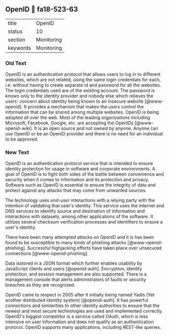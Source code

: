 ## OpenID :wave: fa18-523-63


|          |            |
| -------- | ---------- |
| title    | OpenID     | 
| status   | 10         |
| section  | Monitoring |
| keywords | Monitoring |

### Old Text

OpenID is an authentication protocol that allows users to log in to
different websites, which are not related, using the same login
credentials for each, i.e. without having to create separate id and
password for all the websites. The login credentials used are of the
existing account. The password is known only to the identity provider
and nobody else which relieves the users' concern about identity being
known to an insecure website [@www-openid]. It provides a mechanism that
makes the users control the information that can be shared among
multiple websites. OpenID is being adopted all over the web. Most of
the leading organizations including Microsoft, Facebook, Google,
etc. are accepting the OpenIDs [@www-openid-wiki]. It is an open source and
not owned by anyone. Anyone can use OpenID or be an OpenID provider
and there is no need for an individual to be approved.




### New Text

OpenID is an authentication protocol service that is intended to
ensure identity protection for usage in software and corporate
environments. A goal of OpenID is to fight both sides of the battle
between convenience and security when it comes to information and its
protection and privacy. Software such as OpenID is essential to ensure
the integrity of data and protect against any attacks that may come
from unwanted sources.

The technology uses *end-user* interactions with a relying party with
the intention of validating that user's identity. This service uses
the internet and DNS services to identify source and destination of
information and interactions with datasets, among other applications
of the software. It utilizes several checksum verification processes
and identifiers to ensure a user's identity.




There have been many attempted attacks on OpenID and it is has been 
found to be susceptible to many
kinds of phishing attacks [@www-openid-phishing].
Successful highjacking efforts have taken place over
unsecured connections [@www-openid-phishing]. 

Data isstored in a JSON format which further
enables usability by JavaScript clients and users [@openid-auth]. 
Encryption, identity protection, and session management are also
supported. There is a management console that alerts 
administrators of faults or security breaches as they are 
recognized.

OpenID came to respect in 2005 after it initially being named Yadis
(Yet another distributed identity system) [@openid-auth]. 
It has powerful connections and similarities to other identity
authorities to ensure that the newest and most secure technologies are
used and implemented correctly. OpenID's biggest competitor is a
service called OAuth, which is less intensive on user information and
does not qualify as an authentication protocol. OpenID supports many
applications, including REST-like queries.

